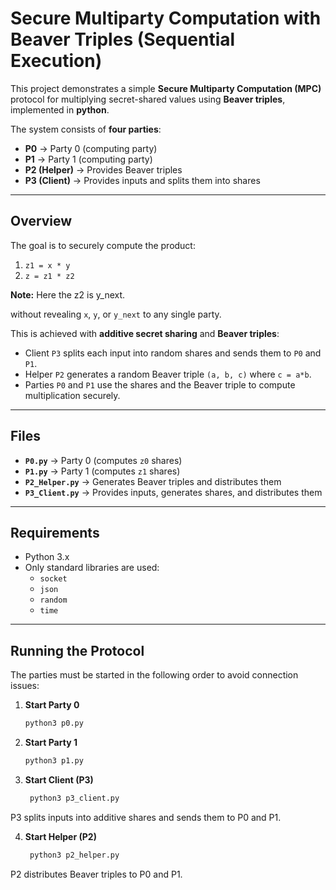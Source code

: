 # Secure Multiparty Computation with Beaver Triples (Sequential Execution)

This project demonstrates a simple **Secure Multiparty Computation (MPC)** protocol for multiplying secret-shared values using **Beaver triples**, implemented in **python**.

The system consists of **four parties**:

- **P0** → Party 0 (computing party)  
- **P1** → Party 1 (computing party)  
- **P2 (Helper)** → Provides Beaver triples  
- **P3 (Client)** → Provides inputs and splits them into shares  

---

## Overview

The goal is to securely compute the product:

1. `z1 = x * y`  
2. `z = z1 * z2`  

**Note:** Here the z2 is y_next.

without revealing `x`, `y`, or `y_next` to any single party.  

This is achieved with **additive secret sharing** and **Beaver triples**:

- Client `P3` splits each input into random shares and sends them to `P0` and `P1`.  
- Helper `P2` generates a random Beaver triple `(a, b, c)` where `c = a*b`.  
- Parties `P0` and `P1` use the shares and the Beaver triple to compute multiplication securely.  

---


## Files

- **`P0.py`** → Party 0 (computes `z0` shares)  
- **`P1.py`** → Party 1 (computes `z1` shares)  
- **`P2_Helper.py`** → Generates Beaver triples and distributes them  
- **`P3_Client.py`** → Provides inputs, generates shares, and distributes them  

---
## Requirements

- Python 3.x  
- Only standard libraries are used:  
  - `socket`  
  - `json`  
  - `random`  
  - `time`
 
---
## Running the Protocol

The parties must be started in the following order to avoid connection issues:  

1. **Start Party 0**  
   ```bash
   python3 p0.py
2. **Start Party 1**
   ```bash
   python3 p1.py

3. **Start Client (P3)**
   ```bash
    python3 p3_client.py
P3 splits inputs into additive shares and sends them to P0 and P1.

4. **Start Helper (P2)**
   ```bash
    python3 p2_helper.py

P2 distributes Beaver triples to P0 and P1.
   
